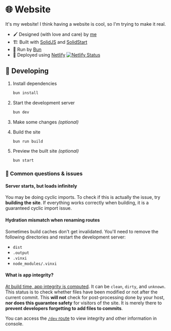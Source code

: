 # 🌐 Website

It's my website! I think having a website is cool, so I'm trying to make it real.

- 🖌️ Designed (with love and care) by [me](https://github.com/PalmDevs)
- 🏗️ Built with [SolidJS](https://www.solidjs.com/) and [SolidStart](https://start.solidjs.com)
- 🍞 Run by [Bun](https://bun.sh)
- 🔷 Deployed using [Netlify](https://netlify.com) [![Netlify Status](https://api.netlify.com/api/v1/badges/62de1c9b-432f-4a1e-b0bb-4e32daec0516/deploy-status)](https://app.netlify.com/sites/palmdevs/deploys)

## 👷 Developing

1. Install dependencies

   ```sh
   bun install
   ```

2. Start the development server

   ```sh
   bun dev
   ```

3. Make some changes _(optional)_

4. Build the site

   ```sh
   bun run build
   ```

5. Preview the built site _(optional)_

   ```sh
   bun start
   ```

### 📃 Common questions & issues

#### Server starts, but loads infinitely

You may be doing cyclic imports. To check if this is actually the issue, try **building the site**. If everything works correctly when building, it is a guaranteed cyclic import issue.

#### Hydration mismatch when renaming routes

Sometimes build caches don't get invalidated. You'll need to remove the following directories and restart the development server:

- `dist`
- `.output`
- `.vinxi`
- `node_modules/.vinxi`

#### What is app integrity?

[At build time, app integrity is computed](./app.config.ts). It can be `clean`, `dirty`, and `unknown`. This status is to check whether files have been modified or not after the current commit.
This **will not** check for post-processing done by your host, **nor does this guarantee safety** for visitors of the site. It is merely there to **prevent developers forgetting to add files to commits**.

You can access the [`/dev` route](https://palmdevs.me/dev) to view integrity and other information in console.
